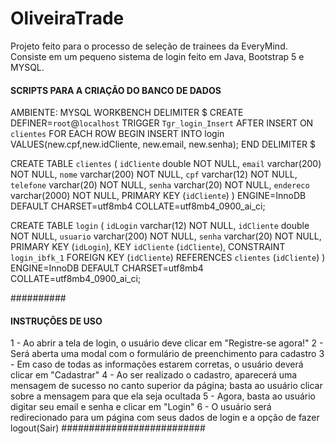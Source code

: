 # OliveiraTrade
Projeto feito para o processo de seleção de trainees da EveryMind.
Consiste em um pequeno sistema de login feito em Java, Bootstrap 5 e MYSQL.

#### SCRIPTS PARA A CRIAÇÃO DO BANCO DE DADOS ####
AMBIENTE: MYSQL WORKBENCH
DELIMITER $
CREATE DEFINER=`root`@`localhost` TRIGGER `Tgr_login_Insert` AFTER INSERT ON `clientes` FOR EACH ROW BEGIN
	INSERT INTO login VALUES(new.cpf,new.idCliente, new.email, new.senha);
END
DELIMITER $

CREATE TABLE `clientes` (
  `idCliente` double NOT NULL,
  `email` varchar(200) NOT NULL,
  `nome` varchar(200) NOT NULL,
  `cpf` varchar(12) NOT NULL,
  `telefone` varchar(20) NOT NULL,
  `senha` varchar(20) NOT NULL,
  `endereco` varchar(2000) NOT NULL,
  PRIMARY KEY (`idCliente`)
) ENGINE=InnoDB DEFAULT CHARSET=utf8mb4 COLLATE=utf8mb4_0900_ai_ci;

CREATE TABLE `login` (
  `idLogin` varchar(12) NOT NULL,
  `idCliente` double NOT NULL,
  `usuario` varchar(200) NOT NULL,
  `senha` varchar(20) NOT NULL,
  PRIMARY KEY (`idLogin`),
  KEY `idCliente` (`idCliente`),
  CONSTRAINT `login_ibfk_1` FOREIGN KEY (`idCliente`) REFERENCES `clientes` (`idCliente`)
) ENGINE=InnoDB DEFAULT CHARSET=utf8mb4 COLLATE=utf8mb4_0900_ai_ci;

##########


#### INSTRUÇÕES DE USO ####
1 - Ao abrir a tela de login, o usuário deve clicar em "Registre-se agora!"
2 - Será aberta uma modal com o formulário de preenchimento para cadastro
3 - Em caso de todas as informações estarem corretas, o usuário deverá clicar em "Cadastrar"
4 - Ao ser realizado o cadastro, aparecerá uma mensagem de sucesso no canto superior da página; basta ao usuário
clicar sobre a mensagem para que ela seja ocultada
5 - Agora, basta ao usuário digitar seu email e senha e clicar em "Login"
6 - O usuário será redirecionado para um página com seus dados de login e a opção de fazer logout(Sair)
##########################
